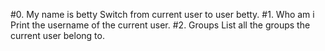 #0. My name is betty
Switch from current user to user betty.
#1. Who am i
Print the username of the current user.
#2. Groups
List all the groups the current user belong to.
